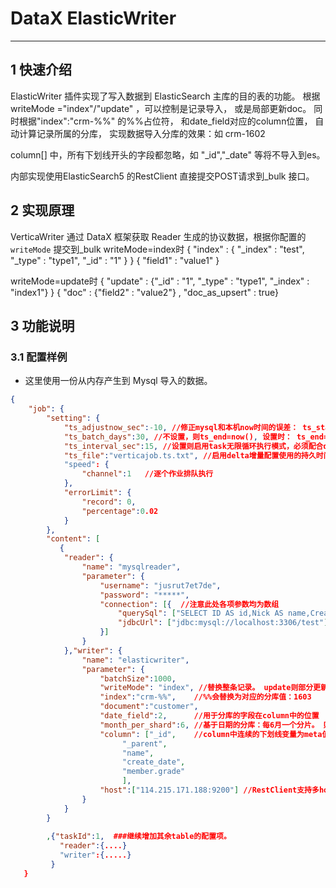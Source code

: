 # DataX ElasticWriter


---


## 1 快速介绍

ElasticWriter 插件实现了写入数据到 ElasticSearch 主库的目的表的功能。
根据writeMode ="index"/"update" ，可以控制是记录导入， 或是局部更新doc。
同时根据"index":"crm-%%" 的%%占位符， 和date_field对应的column位置， 自动计算记录所属的分库，
实现数据导入分库的效果：如 crm-1602

column[] 中，所有下划线开头的字段都忽略，如 "_id","_date" 等将不导入到es。

内部实现使用ElasticSearch5 的RestClient 直接提交POST请求到_bulk 接口。



## 2 实现原理

VerticaWriter 通过 DataX 框架获取 Reader 生成的协议数据，根据你配置的 `writeMode` 提交到_bulk
writeMode=index时
{ "index" : { "_index" : "test", "_type" : "type1", "_id" : "1" } }
{ "field1" : "value1" }

writeMode=update时
{ "update" : {"_id" : "1", "_type" : "type1", "_index" : "index1"} }
{ "doc" : {"field2" : "value2"} , "doc_as_upsert" : true}



## 3 功能说明

### 3.1 配置样例

* 这里使用一份从内存产生到 Mysql 导入的数据。

```json
{
    "job": {
        "setting": {
        	"ts_adjustnow_sec":-10, //修正mysql和本机now时间的误差： ts_start=now()+ (正负的adjust_sec) 
            "ts_batch_days":30, //不设置，则ts_end=now(), 设置时： ts_end=ts_start+days
            "ts_interval_sec":15, //设置则启用task无限循环执行模式，必须配合delta增量配置
            "ts_file":"verticajob.ts.txt", //启用delta增量配置使用的持久时间戳:任务启动时间
            "speed": {
                "channel":1   //逐个作业排队执行
            },
            "errorLimit": {
                "record": 0,
                "percentage":0.02
            }
        },
        "content": [
           {
            "reader": {
                "name": "mysqlreader",
                "parameter": {
                    "username": "jusrut7et7de",
                    "password": "*****",
                    "connection": [{  //注意此处各项参数均为数组
                        "querySql": ["SELECT ID AS id,Nick AS name,CreateTime AS create_date FROM kd_customer where CreateTime>='$ts_start' and CreateTime<'$ts_end' order by CreateTime limit $limit"],
                        "jdbcUrl": ["jdbc:mysql://localhost:3306/test"]
                    }]
                }
            },"writer": {
                "name": "elasticwriter",
                "parameter": {
        			"batchSize":1000,
					"writeMode": "index", //替换整条记录。 update则部分更新到记录（或新增）
					"index":"crm-%%",    //%%会替换为对应的分库值：1603
					"document":"customer",
					"date_field":2,      //用于分库的字段在column中的位置
					"month_per_shard":6, //基于日期的分库：每6月一个分片。 则一年共计2个indices
					"column": ["_id",    //column中连续的下划线变量为meta值：_id,_parent,_routing
						 "_parent",
						 "name",
						 "create_date",
						 "member.grade"
						 ],
					"host":["114.215.171.188:9200"] //RestClient支持多host处理
                }
            }
        }
        
        ,{"taskId":1,  ###继续增加其余table的配置项。
           "reader":{....}
           "writer":{.....}
         }
   }

```

